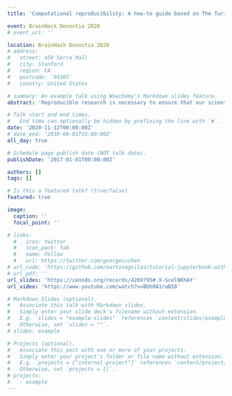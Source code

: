 ```yaml
---
title: 'Computational reproducibility: A how-to guide based on The Turing Way'

event: BrainHack Donostia 2020
# event_url: ''

location: BrainHack Donostia 2020
# address:
#   street: 450 Serra Mall
#   city: Stanford
#   region: CA
#   postcode: '94305'
#   country: United States

# summary: An example talk using Wowchemy's Markdown slides feature.
abstract: 'Reproducible research is necessary to ensure that our scientific output can be independently verified and built upon in future work. But conducting reproducible research requires software development skills that are not usually taught or expected of academic researchers. The Turing Way is an open-source, community-led handbook that supports this knowledge (among others) in an accessible and comprehensible form for everyone. Its moonshot goal is to make reproducible research too easy not to do. This talk will guide you through the best practices in computational reproducibility outlined by The Turing Way. I will show you how to version control your code, how to improve its quality, how to test its functionality, and how to make it open-source, using Python as an example. I will also demonstrate how to capture and share your computational environment, and how to incorporate continuous integration techniques into your coding workflow.'

# Talk start and end times.
#   End time can optionally be hidden by prefixing the line with `#`.
date: '2020-11-12T00:00:00Z'
# date_end: '2030-06-01T15:00:00Z'
all_day: true

# Schedule page publish date (NOT talk date).
publishDate: '2017-01-01T00:00:00Z'

authors: []
tags: []

# Is this a featured talk? (true/false)
featured: true

image:
  caption: ''
  focal_point: ''

# links:
  # - icon: twitter
  #   icon_pack: fab
  #   name: Follow
  #   url: https://twitter.com/georgecushen
# url_code: 'https://github.com/martinagvilas/tutorial-jupyterbook-with-turing-way'
# url_pdf: ''
url_slides: 'https://zenodo.org/records/4269795#.X-ScelNKhAY'
url_video: 'https://www.youtube.com/watch?v=BQh0A1raBI8'

# Markdown Slides (optional).
#   Associate this talk with Markdown slides.
#   Simply enter your slide deck's filename without extension.
#   E.g. `slides = "example-slides"` references `content/slides/example-slides.md`.
#   Otherwise, set `slides = ""`.
# slides: example

# Projects (optional).
#   Associate this post with one or more of your projects.
#   Simply enter your project's folder or file name without extension.
#   E.g. `projects = ["internal-project"]` references `content/project/deep-learning/index.md`.
#   Otherwise, set `projects = []`.
# projects:
#   - example
---
```


<!-- {{% callout note %}}
Click on the **Slides** button above to view the built-in slides feature.
{{% /callout %}}

Slides can be added in a few ways:

- **Create** slides using Wowchemy's [_Slides_](https://wowchemy.com/docs/managing-content/#create-slides) feature and link using `slides` parameter in the front matter of the talk file
- **Upload** an existing slide deck to `static/` and link using `url_slides` parameter in the front matter of the talk file
- **Embed** your slides (e.g. Google Slides) or presentation video on this page using [shortcodes](https://wowchemy.com/docs/writing-markdown-latex/).

Further event details, including [page elements](https://wowchemy.com/docs/writing-markdown-latex/) such as image galleries, can be added to the body of this page. -->
